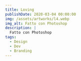 ```yaml
---
title: Loving
publishDate: 2020-03-04 00:00:00
img: /assets/artworks/l4.webp
img_alt: Fatto con Photoshop
description: |
  Fatto con Photoshop
tags:
  - Design
  - Dev
  - Branding
---
```


